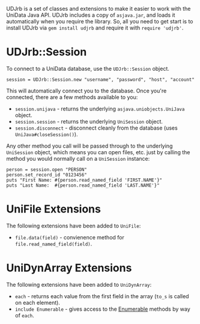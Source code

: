 UDJrb is a set of classes and extensions to make it easier to work with the UniData Java API. UDJrb includes a copy of `asjava.jar`, and loads it automatically when you require the library. So, all you need to get start is to install UDJrb via `gem install udjrb` and require it with `require 'udjrb'`.

UDJrb::Session
==============

To connect to a UniData database, use the `UDJrb::Session` object.

    session = UDJrb::Session.new "username", "password", "host", "account"

This will automatically connect you to the database. Once you're connected, there are a few methods available to you:

 * `session.unijava` - returns the underlying `asjava.uniobjects.UniJava` object.
 * `session.session` - returns the underlying `UniSession` object.
 * `session.disconnect` - disconnect cleanly from the database (uses `UniJava#closeSession()`).

Any other method you call will be passed through to the underlying `UniSession` object, which means you can open files, etc. just by calling the method you would normally call on a `UniSession` instance:

    person = session.open "PERSON"
    person.set_record_id "0123456"
    puts "First Name: #{person.read_named_field 'FIRST.NAME'}"
    puts "Last Name:  #{person.read_named_field 'LAST.NAME'}"

UniFile Extensions
==================

The following extensions have been added to `UniFile`:

 * `file.data(field)` - convienence method for `file.read_named_field(field)`.

UniDynArray Extensions
======================

The following extensions have been added to `UniDynArray`:

 * `each` - returns each value from the first field in the array (`to_s` is called on each element).
 * `include Enumerable` - gives access to the [Enumerable](http://www.ruby-doc.org/core/classes/Enumerable.html) methods by way of `each`.
